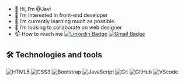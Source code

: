 - 👋 Hi, I’m @Javi
- 👀 I’m interested in front-end developer
- 🌱 I’m currently learning much as possible.
- 💞️ I’m looking to collaborate on web designer
- 📫 How to reach me  [![Linkedin Badge](https://img.shields.io/badge/-Javibellido-blue?style=flat-square&logo=Linkedin&logoColor=white&link=https://www.linkedin.com/in/javi-bellido-dev/)](https://www.linkedin.com/in/javi-bellido-dev/)
 [![Gmail Badge](https://img.shields.io/badge/-javi.bellido25@gmail.com-c14438?style=flat-square&logo=Gmail&logoColor=white&link=mailto:javi.bellido25@gmail.com)](mailto:javi.bellido25@gmail.com)

<!---
Javi2597/Javi2597 is a ✨ special ✨ repository because its `README.md` (this file) appears on your GitHub profile.
You can click the Preview link to take a look at your changes.
--->


## 🛠  Technologies and tools

<div>
  
![HTML5](https://img.shields.io/badge/-HTML5-E34F26?style=flat-square&logo=html5&logoColor=white)
![CSS3](https://img.shields.io/badge/-CSS3-1572B6?style=flat-square&logo=css3)
![Bootstrap](https://img.shields.io/badge/-Bootstrap-563D7C?style=flat-square&logo=bootstrap)
![JavaScript](https://img.shields.io/badge/-JavaScript-black?style=flat-square&logo=javascript)
![Git](https://img.shields.io/badge/-Git-black?style=flat-square&logo=git)
![GitHub](https://img.shields.io/badge/-GitHub-181717?style=flat-square&logo=github)
![VScode](https://img.shields.io/badge/VS%20Code-282C34?logo=visual-studio-code&logoColor=007ACC")
  
</div>
